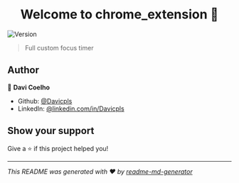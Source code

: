 <h1 align="center">Welcome to chrome_extension 👋</h1>
<p>
  <img alt="Version" src="https://img.shields.io/badge/version-1.0-blue.svg?cacheSeconds=2592000" />
</p>

> Full custom focus timer

## Author

👤 **Davi Coelho**

* Github: [@Davicpls](https://github.com/Davicpls)
* LinkedIn: [@linkedin.com\/in\/Davicpls](https://linkedin.com/in/linkedin.com\/in\/Davicpls)

## Show your support

Give a ⭐️ if this project helped you!

***
_This README was generated with ❤️ by [readme-md-generator](https://github.com/kefranabg/readme-md-generator)_